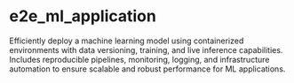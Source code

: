 # e2e_ml_application
Efficiently deploy a machine learning model using containerized environments with data versioning, training, and live inference capabilities. Includes reproducible pipelines, monitoring, logging, and infrastructure automation to ensure scalable and robust performance for ML applications.
